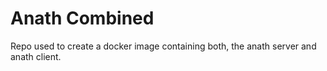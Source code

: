 Anath Combined
===

Repo used to create a docker image containing both, the anath server
and anath client.
